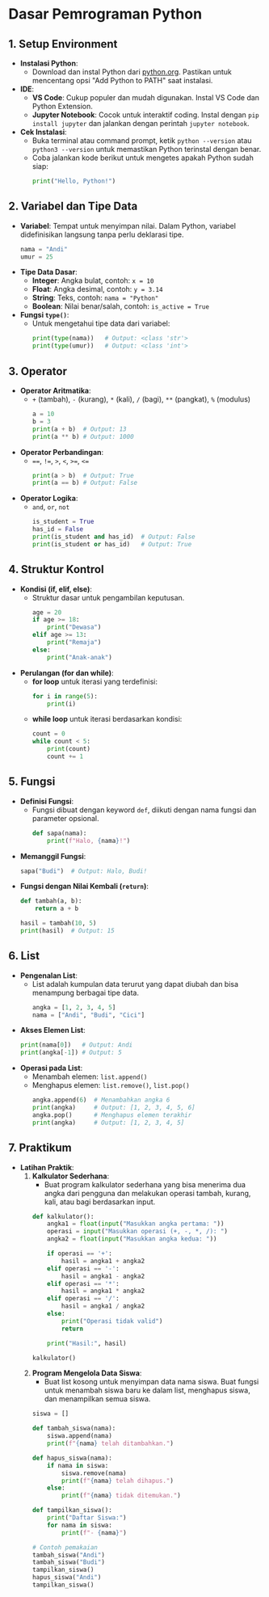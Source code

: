 
# Dasar Pemrograman Python

## 1. Setup Environment
- **Instalasi Python**: 
  - Download dan instal Python dari [python.org](https://www.python.org/downloads/). Pastikan untuk mencentang opsi "Add Python to PATH" saat instalasi.
- **IDE**: 
  - **VS Code**: Cukup populer dan mudah digunakan. Instal VS Code dan Python Extension.
  - **Jupyter Notebook**: Cocok untuk interaktif coding. Instal dengan `pip install jupyter` dan jalankan dengan perintah `jupyter notebook`.
- **Cek Instalasi**:
  - Buka terminal atau command prompt, ketik `python --version` atau `python3 --version` untuk memastikan Python terinstal dengan benar.
  - Coba jalankan kode berikut untuk mengetes apakah Python sudah siap:
    ```python
    print("Hello, Python!")
    ```

## 2. Variabel dan Tipe Data
- **Variabel**: Tempat untuk menyimpan nilai. Dalam Python, variabel didefinisikan langsung tanpa perlu deklarasi tipe.
  ```python
  nama = "Andi"
  umur = 25
  ```
- **Tipe Data Dasar**:
  - **Integer**: Angka bulat, contoh: `x = 10`
  - **Float**: Angka desimal, contoh: `y = 3.14`
  - **String**: Teks, contoh: `nama = "Python"`
  - **Boolean**: Nilai benar/salah, contoh: `is_active = True`
- **Fungsi `type()`**:
  - Untuk mengetahui tipe data dari variabel:
    ```python
    print(type(nama))   # Output: <class 'str'>
    print(type(umur))   # Output: <class 'int'>
    ```

## 3. Operator
- **Operator Aritmatika**:
  - `+` (tambah), `-` (kurang), `*` (kali), `/` (bagi), `**` (pangkat), `%` (modulus)
    ```python
    a = 10
    b = 3
    print(a + b)  # Output: 13
    print(a ** b) # Output: 1000
    ```
- **Operator Perbandingan**:
  - `==`, `!=`, `>`, `<`, `>=`, `<=`
    ```python
    print(a > b)  # Output: True
    print(a == b) # Output: False
    ```
- **Operator Logika**:
  - `and`, `or`, `not`
    ```python
    is_student = True
    has_id = False
    print(is_student and has_id)  # Output: False
    print(is_student or has_id)   # Output: True
    ```

## 4. Struktur Kontrol
- **Kondisi (if, elif, else)**:
  - Struktur dasar untuk pengambilan keputusan.
    ```python
    age = 20
    if age >= 18:
        print("Dewasa")
    elif age >= 13:
        print("Remaja")
    else:
        print("Anak-anak")
    ```
- **Perulangan (for dan while)**:
  - **for loop** untuk iterasi yang terdefinisi:
    ```python
    for i in range(5):
        print(i)
    ```
  - **while loop** untuk iterasi berdasarkan kondisi:
    ```python
    count = 0
    while count < 5:
        print(count)
        count += 1
    ```

## 5. Fungsi
- **Definisi Fungsi**:
  - Fungsi dibuat dengan keyword `def`, diikuti dengan nama fungsi dan parameter opsional.
    ```python
    def sapa(nama):
        print(f"Halo, {nama}!")
    ```
- **Memanggil Fungsi**:
    ```python
    sapa("Budi")  # Output: Halo, Budi!
    ```
- **Fungsi dengan Nilai Kembali (`return`)**:
    ```python
    def tambah(a, b):
        return a + b

    hasil = tambah(10, 5)
    print(hasil)  # Output: 15
    ```

## 6. List
- **Pengenalan List**:
  - List adalah kumpulan data terurut yang dapat diubah dan bisa menampung berbagai tipe data.
    ```python
    angka = [1, 2, 3, 4, 5]
    nama = ["Andi", "Budi", "Cici"]
    ```
- **Akses Elemen List**:
    ```python
    print(nama[0])   # Output: Andi
    print(angka[-1]) # Output: 5
    ```
- **Operasi pada List**:
  - Menambah elemen: `list.append()`
  - Menghapus elemen: `list.remove()`, `list.pop()`
    ```python
    angka.append(6)  # Menambahkan angka 6
    print(angka)     # Output: [1, 2, 3, 4, 5, 6]
    angka.pop()      # Menghapus elemen terakhir
    print(angka)     # Output: [1, 2, 3, 4, 5]
    ```

## 7. Praktikum
- **Latihan Praktik**:
  1. **Kalkulator Sederhana**:
     - Buat program kalkulator sederhana yang bisa menerima dua angka dari pengguna dan melakukan operasi tambah, kurang, kali, atau bagi berdasarkan input.
     ```python
     def kalkulator():
         angka1 = float(input("Masukkan angka pertama: "))
         operasi = input("Masukkan operasi (+, -, *, /): ")
         angka2 = float(input("Masukkan angka kedua: "))

         if operasi == '+':
             hasil = angka1 + angka2
         elif operasi == '-':
             hasil = angka1 - angka2
         elif operasi == '*':
             hasil = angka1 * angka2
         elif operasi == '/':
             hasil = angka1 / angka2
         else:
             print("Operasi tidak valid")
             return

         print("Hasil:", hasil)

     kalkulator()
     ```
  2. **Program Mengelola Data Siswa**:
     - Buat list kosong untuk menyimpan data nama siswa. Buat fungsi untuk menambah siswa baru ke dalam list, menghapus siswa, dan menampilkan semua siswa.
     ```python
     siswa = []

     def tambah_siswa(nama):
         siswa.append(nama)
         print(f"{nama} telah ditambahkan.")

     def hapus_siswa(nama):
         if nama in siswa:
             siswa.remove(nama)
             print(f"{nama} telah dihapus.")
         else:
             print(f"{nama} tidak ditemukan.")

     def tampilkan_siswa():
         print("Daftar Siswa:")
         for nama in siswa:
             print(f"- {nama}")

     # Contoh pemakaian
     tambah_siswa("Andi")
     tambah_siswa("Budi")
     tampilkan_siswa()
     hapus_siswa("Andi")
     tampilkan_siswa()
     ```
